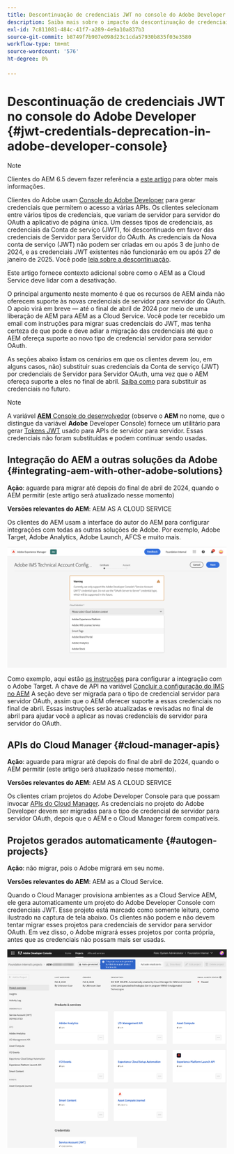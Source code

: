 ```yaml
---
title: Descontinuação de credenciais JWT no console do Adobe Developer
description: Saiba mais sobre o impacto da descontinuação de credenciais JWT no Console do Adobe Developer no AEM
exl-id: 7c811081-484c-41f7-a289-4e9a10a837b3
source-git-commit: b8749f7b907e098d23c1cda57930b835f03e3580
workflow-type: tm+mt
source-wordcount: '576'
ht-degree: 0%

---
```


# Descontinuação de credenciais JWT no console do Adobe Developer {#jwt-credentials-deprecation-in-adobe-developer-console}

>[!NOTE]
>
>Clientes do AEM 6.5 devem fazer referência a [este artigo](https://experienceleague.adobe.com/en/docs/experience-manager-65/content/security/jwt-credentials-deprecation-in-adobe-developer-console) para obter mais informações.

Clientes do Adobe usam [Console do Adobe Developer](https://developer.adobe.com/console) para gerar credenciais que permitem o acesso a várias APIs. Os clientes selecionam entre vários tipos de credenciais, que variam de servidor para servidor do OAuth a aplicativo de página única. Um desses tipos de credenciais, as credenciais da Conta de serviço (JWT), foi descontinuado em favor das credenciais de Servidor para Servidor do OAuth. As credenciais da Nova conta de serviço (JWT) não podem ser criadas em ou após 3 de junho de 2024, e as credenciais JWT existentes não funcionarão em ou após 27 de janeiro de 2025. Você pode [leia sobre a descontinuação](https://developer.adobe.com/developer-console/docs/guides/authentication/ServerToServerAuthentication/migration/).

Este artigo fornece contexto adicional sobre como o AEM as a Cloud Service deve lidar com a desativação.

O principal argumento neste momento é que os recursos de AEM ainda não oferecem suporte às novas credenciais de servidor para servidor do OAuth. O apoio virá em breve — até o final de abril de 2024 por meio de uma liberação de AEM para AEM as a Cloud Service. Você pode ter recebido um email com instruções para migrar suas credenciais do JWT, mas tenha certeza de que pode e deve adiar a migração das credenciais até que o AEM ofereça suporte ao novo tipo de credencial servidor para servidor OAuth.

As seções abaixo listam os cenários em que os clientes devem (ou, em alguns casos, não) substituir suas credenciais da Conta de serviço (JWT) por credenciais de Servidor para Servidor OAuth, uma vez que o AEM ofereça suporte a eles no final de abril. [Saiba como](https://developer.adobe.com/developer-console/docs/guides/authentication/ServerToServerAuthentication/migration/#migration-overview) para substituir as credenciais no futuro.

>[!NOTE]
>
>A variável [**AEM** Console do desenvolvedor](/help/implementing/developing/introduction/development-guidelines.md#crxde-lite-and-developer-console) (observe o **AEM** no nome, que o distingue da variável **Adobe** Developer Console) fornece um utilitário para gerar [Tokens JWT](/help/implementing/developing/introduction/generating-access-tokens-for-server-side-apis.md) usado para APIs de servidor para servidor. Essas credenciais não foram substituídas e podem continuar sendo usadas.


## Integração do AEM a outras soluções da Adobe {#integrating-aem-with-other-adobe-solutions}

**Ação**: aguarde para migrar até depois do final de abril de 2024, quando o AEM permitir (este artigo será atualizado nesse momento)

**Versões relevantes do AEM**: AEM AS A CLOUD SERVICE

Os clientes do AEM usam a interface do autor do AEM para configurar integrações com todas as outras soluções de Adobe. Por exemplo, Adobe Target, Adobe Analytics, Adobe Launch, AFCS e muito mais.

![Integração do AEM a outras soluções](/help/security/assets/jwt-deprecation.png)

Como exemplo, aqui estão [as instruções](https://docs.mktossl.com/docs/experience-manager-cloud-service/content/sites/integrations/integration-adobe-target-ims.html?lang=en) para configurar a integração com o Adobe Target. A chave de API na variável [Concluir a configuração do IMS no AEM](https://docs.mktossl.com/docs/experience-manager-cloud-service/content/sites/integrations/integration-adobe-target-ims.html#completing-the-ims-configuration-in-aem) A seção deve ser migrada para o tipo de credencial servidor para servidor OAuth, assim que o AEM oferecer suporte a essas credenciais no final de abril. Essas instruções serão atualizadas e revisadas no final de abril para ajudar você a aplicar as novas credenciais de servidor para servidor do OAuth.

## APIs do Cloud Manager {#cloud-manager-apis}

**Ação**: aguarde para migrar até depois do final de abril de 2024, quando o AEM permitir (este artigo será atualizado nesse momento).

**Versões relevantes do AEM**: AEM AS A CLOUD SERVICE

Os clientes criam projetos do Adobe Developer Console para que possam invocar [APIs do Cloud Manager](https://developer.adobe.com/experience-cloud/cloud-manager/guides/getting-started/create-api-integration/). As credenciais no projeto do Adobe Developer devem ser migradas para o tipo de credencial de servidor para servidor OAuth, depois que o AEM e o Cloud Manager forem compatíveis.

## Projetos gerados automaticamente {#autogen-projects}

**Ação**: não migrar, pois o Adobe migrará em seu nome.

**Versões relevantes do AEM**: AEM as a Cloud Service.

Quando o Cloud Manager provisiona ambientes as a Cloud Service AEM, ele gera automaticamente um projeto do Adobe Developer Console com credenciais JWT. Esse projeto está marcado como somente leitura, como ilustrado na captura de tela abaixo. Os clientes não podem e não devem tentar migrar esses projetos para credenciais de servidor para servidor OAuth. Em vez disso, o Adobe migrará esses projetos por conta própria, antes que as credenciais não possam mais ser usadas.

![Projetos gerados automaticamente](/help/security/assets/jwt-deprecation-autogen-projects.png)
